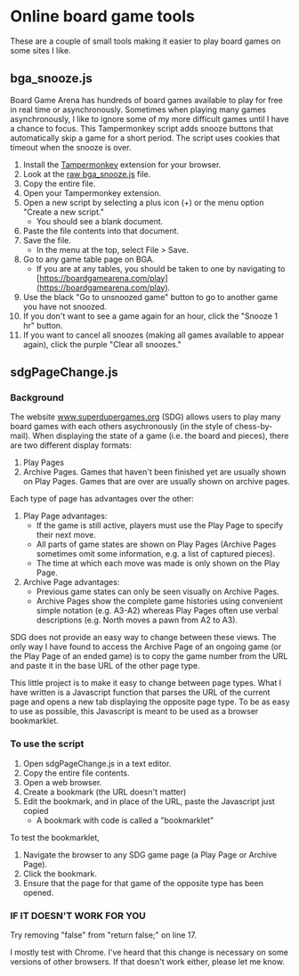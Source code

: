 # Online board game tools

These are a couple of small tools making it easier to play board games on some sites I like.

## bga_snooze.js

Board Game Arena has hundreds of board games available to play for free in real time or asynchronously.
Sometimes when playing many games asynchronously, I like to ignore some of my more difficult games until I have a chance to focus.
This Tampermonkey script adds snooze buttons that automatically skip a game for a short period.
The script uses cookies that timeout when the snooze is over.

1. Install the [Tampermonkey](https://tampermonkey.net/) extension for your browser.
1. Look at the [raw bga_snooze.js](https://raw.githubusercontent.com/jpeterbaker/online_bg_tools/master/bga_snooze.js) file.
1. Copy the entire file.
1. Open your Tampermonkey extension.
1. Open a new script by selecting a plus icon (+) or the menu option "Create a new script."
   - You should see a blank document.
1. Paste the file contents into that document.
1. Save the file.
   - In the menu at the top, select File > Save.
1. Go to any game table page on BGA.
   - If you are at any tables, you should be taken to one by navigating to [https://boardgamearena.com/play](https://boardgamearena.com/play).
1. Use the black "Go to unsnoozed game" button to go to another game you have not snoozed.
1. If you don't want to see a game again for an hour, click the "Snooze 1 hr" button.
1. If you want to cancel all snoozes (making all games available to appear again), click the purple "Clear all snoozes."

## sdgPageChange.js

### Background

The website www.superdupergames.org (SDG) allows users to play many board games with each others asychronously
(in the style of chess-by-mail).
When displaying the state of a game (i.e. the board and pieces), there are two different display formats:
1) Play Pages
2) Archive Pages.
Games that haven't been finished yet are usually shown on Play Pages. Games that are over are usually shown on archive pages.

Each type of page has advantages over the other:
1) Play Page advantages:
      * If the game is still active, players must use the Play Page to specify their next move.
      * All parts of game states are shown on Play Pages (Archive Pages sometimes omit some information, e.g. a list of captured pieces).
      * The time at which each move was made is only shown on the Play Page.
2) Archive Page advantages:
      * Previous game states can only be seen visually on Archive Pages.
      * Archive Pages show the complete game histories using convenient simple notation (e.g. A3-A2) whereas Play Pages often use verbal descriptions (e.g. North moves a pawn from A2 to A3).

SDG does not provide an easy way to change between these views.
The only way I have found to access the Archive Page of an ongoing game (or the Play Page of an ended game)
is to copy the game number from the URL and paste it in the base URL of the other page type.

This little project is to make it easy to change between page types.
What I have written is a Javascript function that parses the URL of the current page and
opens a new tab displaying the opposite page type.
To be as easy to use as possible, this Javascript is meant to be used as a browser bookmarklet.

### To use the script

1) Open sdgPageChange.js in a text editor.
2) Copy the entire file contents.
3) Open a web browser.
4) Create a bookmark (the URL doesn't matter)
5) Edit the bookmark, and in place of the URL, paste the Javascript just copied
     * A bookmark with code is called a "bookmarklet"

To test the bookmarklet,

1) Navigate the browser to any SDG game page (a Play Page or Archive Page).
2) Click the bookmark.
3) Ensure that the page for that game of the opposite type has been opened.

### IF IT DOESN'T WORK FOR YOU

Try removing "false" from "return false;" on line 17.

I mostly test with Chrome.
I've heard that this change is necessary on some versions of other browsers.
If that doesn't work either, please let me know.
